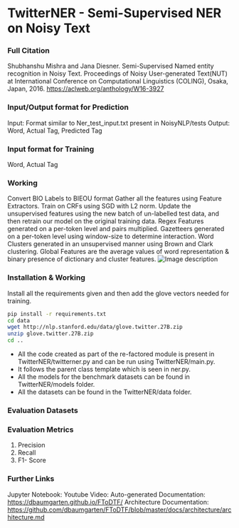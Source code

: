 # TwitterNER - Semi-Supervised NER on Noisy Text

### Full Citation
Shubhanshu Mishra and Jana Diesner. Semi-Supervised Named entity recognition in Noisy Text. Proceedings of Noisy User-generated Text(NUT) at International Conference on Computational Linguistics (COLING), Osaka, Japan, 2016. https://aclweb.org/anthology/W16-3927

### Input/Output format for Prediction
Input: Format similar to Ner_test_input.txt present in NoisyNLP/tests
Output: Word, Actual Tag, Predicted Tag

### Input format for Training
Word, Actual Tag

### Working
Convert BIO Labels to BIEOU format Gather all the features using Feature Extractors. Train on CRFs using SGD with L2 norm. Update the unsupervised features using the new batch of un-labelled test data, and then retrain our model on the original training data. Regex Features generated on a per-token level and pairs multiplied. Gazetteers generated on a per-token level using window-size to determine interaction. Word Clusters generated in an unsupervised manner using Brown and Clark clustering. Global Features are the average values of word representation & binary presence of dictionary and cluster features.
![Image description](https://github.com/napsternxg/TwitterNER/blob/master/COLING2016-WNUT-Model-Architechture.png)

### Installation & Working
Install all the requirements given and then add the glove vectors needed for training. 

```sh
pip install -r requirements.txt
cd data
wget http://nlp.stanford.edu/data/glove.twitter.27B.zip
unzip glove.twitter.27B.zip
cd ..
```

* All the code created as part of the re-factored module is present in TwitterNER/twitterner.py and can be run using TwitterNER/main.py. 
* It follows the parent class template which is seen in ner.py. 
* All the models for the benchmark datasets can be found in TwitterNER/models folder.
* All the datasets can be found in the TwitterNER/data folder. 

### Evaluation Datasets


### Evaluation Metrics
1. Precision
2. Recall
3. F1- Score

### Further Links
Jupyter Notebook: 
Youtube Video: 
Auto-generated Documentation: https://dbaumgarten.github.io/FToDTF/
Architecture Documentation: https://github.com/dbaumgarten/FToDTF/blob/master/docs/architecture/architecture.md
